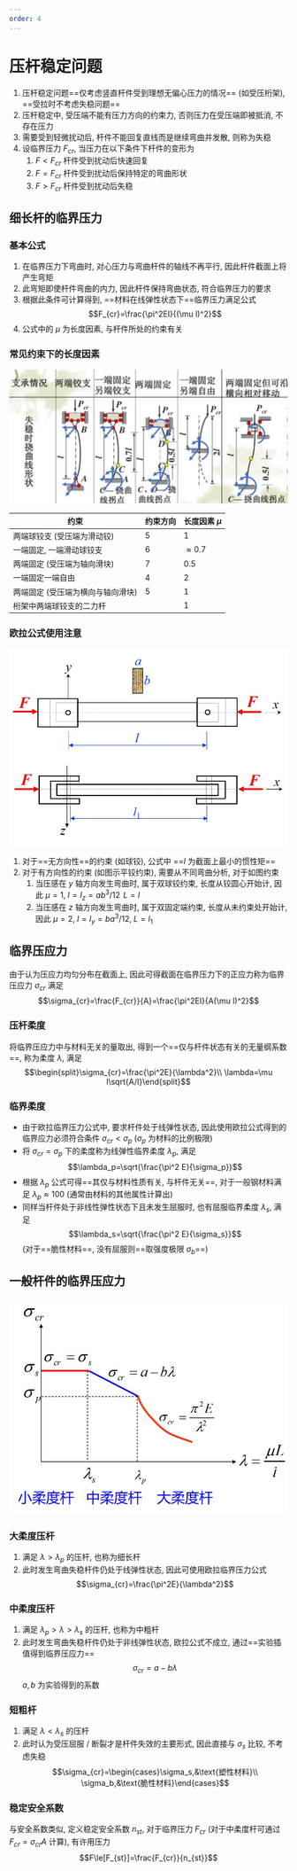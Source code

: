 ```yaml
---
order: 4
---
```


# 压杆稳定问题
1. 压杆稳定问题==仅考虑竖直杆件受到理想无偏心压力的情况== (如受压桁架), ==受拉时不考虑失稳问题==
1. 压杆稳定中, 受压端不能有压力方向的约束力, 否则压力在受压端即被抵消, 不存在压力
1. 需要受到轻微扰动后, 杆件不能回复直线而是继续弯曲并发散, 则称为失稳
1. 设临界压力 $F_{cr}$, 当压力在以下条件下杆件的变形为
    1. $F<F_{cr}$ 杆件受到扰动后快速回复
    1. $F=F_{cr}$ 杆件受到扰动后保持特定的弯曲形状
    1. $F>F_{cr}$ 杆件受到扰动后失稳

## 细长杆的临界压力
### 基本公式
1. 在临界压力下弯曲时, 对心压力与弯曲杆件的轴线不再平行, 因此杆件截面上将产生弯矩
1. 此弯矩即使杆件弯曲的内力, 因此杆件保持弯曲状态, 符合临界压力的要求
1. 根据此条件可计算得到, ==材料在线弹性状态下==临界压力满足公式 $$F_{cr}=\frac{\pi^2EI}{(\mu l)^2}$$
1. 公式中的 $\mu$ 为长度因素, 与杆件所处的约束有关

### 常见约束下的长度因素
![](./src/%E5%8E%8B%E6%9D%86%E7%A8%B3%E5%AE%9A%E7%9A%84%E4%B8%80%E8%88%AC%E7%BA%A6%E6%9D%9F.jpg)

|约束|约束方向|长度因素 $\mu$|
|--|--|--|
|两端球铰支 (受压端为滑动铰)|$5$|$1$|
|一端固定, 一端滑动球铰支|$6$|$\approx 0.7$|
|两端固定 (受压端为轴向滑块)|$7$|$0.5$|
|一端固定一端自由|$4$|$2$|
|两端固定 (受压端为横向与轴向滑块)|$5$|$1$|
|桁架中两端球铰支的二力杆||$1$|

### 欧拉公式使用注意
![](./src/%E5%B9%B3%E9%93%B0%E5%8E%8B%E6%9D%86.jpg)

1. 对于==无方向性==的约束 (如球铰), 公式中 ==$I$ 为截面上最小的惯性矩==
1. 对于有方向性的约束 (如图示平铰约束), 需要从不同弯曲分析, 对于如图约束
    1. 当压感在 $y$ 轴方向发生弯曲时, 属于双球铰约束, 长度从铰圆心开始计, 因此 $\mu=1,\;I=I_z=ab^3/12\,\;L=l$
    1. 当压感在 $z$ 轴方向发生弯曲时, 属于双固定端约束, 长度从未约束处开始计, 因此 $\mu=2,\;I=I_y=ba^3/12,\;L=l_1$

## 临界压应力
由于认为压应力均匀分布在截面上, 因此可得截面在临界压力下的正应力称为临界压应力 $\sigma_{cr}$ 满足 
$$\sigma_{cr}=\frac{F_{cr}}{A}=\frac{\pi^2EI}{A(\mu l)^2}$$

### 压杆柔度
将临界压应力中与材料无关的量取出, 得到一个==仅与杆件状态有关的无量纲系数==, 称为柔度 $\lambda$, 满足 
$$\begin{split}\sigma_{cr}=\frac{\pi^2E}{\lambda^2}\\
\lambda=\mu l\sqrt{A/I}\end{split}$$

### 临界柔度
* 由于欧拉临界压力公式中, 要求杆件处于线弹性状态, 因此使用欧拉公式得到的临界应力必须符合条件 $\sigma_{cr}<\sigma_{p}$ ($\sigma_p$ 为材料的比例极限)
* 将 $\sigma_{cr}=\sigma_{p}$ 下的柔度称为线弹性临界柔度 $\lambda_p$, 满足 
$$\lambda_p=\sqrt{\frac{\pi^2 E}{\sigma_p}}$$
* 根据 $\lambda_p$ 公式可得==其仅与材料性质有关, 与杆件无关==, 对于一般钢材料满足 $\lambda_p\approx 100$ (通常由材料的其他属性计算出)
* 同样当杆件处于非线性弹性状态下且未发生屈服时, 也有屈服临界柔度 $\lambda_s$, 满足 
$$\lambda_s=\sqrt{\frac{\pi^2 E}{\sigma_s}}$$ 
(对于==脆性材料==, 没有屈服则==取强度极限 $\sigma_b$==)

## 一般杆件的临界压应力

![](./src/%E4%B8%B4%E7%95%8C%E5%8E%8B%E5%BA%94%E5%8A%9B.jpg)

### 大柔度压杆
1. 满足 $\lambda>\lambda_p$ 的压杆, 也称为细长杆
1. 此时发生弯曲失稳杆件仍处于线弹性状态, 因此可使用欧拉临界压力公式 
$$\sigma_{cr}=\frac{\pi^2E}{\lambda^2}$$

### 中柔度压杆
1. 满足 $\lambda_p>\lambda>\lambda_s$ 的压杆, 也称为中粗杆
1. 此时发生弯曲失稳杆件仍处于非线弹性状态, 欧拉公式不成立, 通过==实验插值得到临界压应力== 
$$\sigma_{cr}=a-b\lambda$$ 
$a,b$ 为实验得到的系数

### 短粗杆
1. 满足 $\lambda<\lambda_s$ 的压杆
1. 此时认为受压屈服 / 断裂才是杆件失效的主要形式, 因此直接与 $\sigma_s$ 比较, 不考虑失稳 
$$\sigma_{cr}=\begin{cases}\sigma_s,&\text{塑性材料}\\
\sigma_b,&\text{脆性材料}\end{cases}$$

### 稳定安全系数
与安全系数类似, 定义稳定安全系数 $n_{st}$, 对于临界压力 $F_{cr}$ (对于中柔度杆可通过 $F_{cr}=\sigma_{cr}A$ 计算), 有许用压力 
$$F\le[F_{st}]=\frac{F_{cr}}{n_{st}}$$

